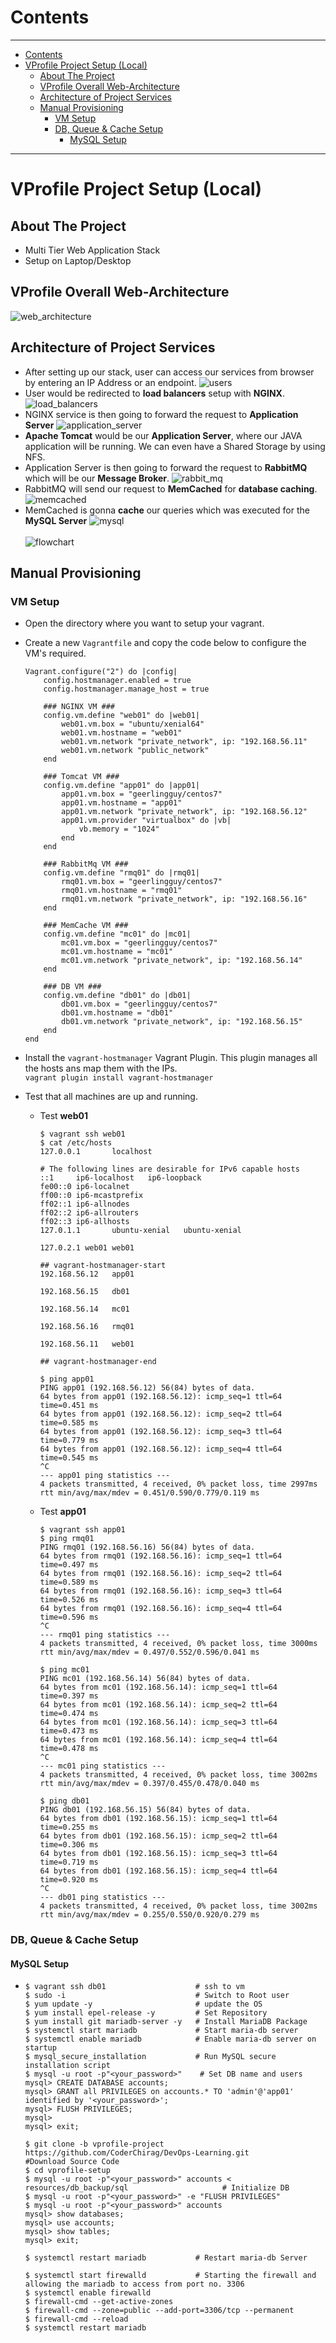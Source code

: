 # Contents

---

- [Contents](#contents)
- [VProfile Project Setup (Local)](#vprofile-project-setup-local)
  - [About The Project](#about-the-project)
  - [VProfile Overall Web-Architecture](#vprofile-overall-web-architecture)
  - [Architecture of Project Services](#architecture-of-project-services)
  - [Manual Provisioning](#manual-provisioning)
    - [VM Setup](#vm-setup)
    - [DB, Queue & Cache Setup](#db-queue--cache-setup)
      - [MySQL Setup](#mysql-setup)

---

# VProfile Project Setup (Local)

## About The Project

-   Multi Tier Web Application Stack
-   Setup on Laptop/Desktop

## VProfile Overall Web-Architecture

![web_architecture](images/web_architecture.jpg)

## Architecture of Project Services

-   After setting up our stack, user can access our services from browser by entering an IP Address or an endpoint.
    ![users](images/users.jpg)
-   User would be redirected to **load balancers** setup with **NGINX**.
    ![load_balancers](images/load_balancers.jpg)
-   NGINX service is then going to forward the request to **Application Server**
    ![application_server](images/application_server.jpg)
-   **Apache Tomcat** would be our **Application Server**, where our JAVA application will be running. We can even have a Shared Storage by using NFS.
-   Application Server is then going to forward the request to **RabbitMQ** which will be our **Message Broker**.
    ![rabbit_mq](images/rabbit_mq.jpg)
-   RabbitMQ will send our request to **MemCached** for **database caching**.
    ![memcached](images/memcached.jpg)
-   MemCached is gonna **cache** our queries which was executed for the **MySQL Server**
    ![mysql](images/mysql.jpg)
    <br><br>
    ![flowchart](images/flowchart.jpg)

## Manual Provisioning

### VM Setup

-   Open the directory where you want to setup your vagrant.
-   Create a new `Vagrantfile` and copy the code below to configure the VM's required.

    ```
    Vagrant.configure("2") do |config|
        config.hostmanager.enabled = true
        config.hostmanager.manage_host = true

        ### NGINX VM ###
        config.vm.define "web01" do |web01|
            web01.vm.box = "ubuntu/xenial64"
            web01.vm.hostname = "web01"
            web01.vm.network "private_network", ip: "192.168.56.11"
            web01.vm.network "public_network"
        end

        ### Tomcat VM ###
        config.vm.define "app01" do |app01|
            app01.vm.box = "geerlingguy/centos7"
            app01.vm.hostname = "app01"
            app01.vm.network "private_network", ip: "192.168.56.12"
            app01.vm.provider "virtualbox" do |vb|
                vb.memory = "1024"
            end
        end

        ### RabbitMq VM ###
        config.vm.define "rmq01" do |rmq01|
            rmq01.vm.box = "geerlingguy/centos7"
            rmq01.vm.hostname = "rmq01"
            rmq01.vm.network "private_network", ip: "192.168.56.16"
        end

        ### MemCache VM ###
        config.vm.define "mc01" do |mc01|
            mc01.vm.box = "geerlingguy/centos7"
            mc01.vm.hostname = "mc01"
            mc01.vm.network "private_network", ip: "192.168.56.14"
        end

        ### DB VM ###
        config.vm.define "db01" do |db01|
            db01.vm.box = "geerlingguy/centos7"
            db01.vm.hostname = "db01"
            db01.vm.network "private_network", ip: "192.168.56.15"
        end
    end
    ```

-   Install the `vagrant-hostmanager` Vagrant Plugin. This plugin manages all the hosts ans map them with the IPs.<br> `vagrant plugin install vagrant-hostmanager`
-   Test that all machines are up and running.

    -   Test **web01**

        ```
        $ vagrant ssh web01
        $ cat /etc/hosts
        127.0.0.1       localhost

        # The following lines are desirable for IPv6 capable hosts
        ::1     ip6-localhost   ip6-loopback
        fe00::0 ip6-localnet
        ff00::0 ip6-mcastprefix
        ff02::1 ip6-allnodes
        ff02::2 ip6-allrouters
        ff02::3 ip6-allhosts
        127.0.1.1       ubuntu-xenial   ubuntu-xenial

        127.0.2.1 web01 web01

        ## vagrant-hostmanager-start
        192.168.56.12   app01

        192.168.56.15   db01

        192.168.56.14   mc01

        192.168.56.16   rmq01

        192.168.56.11   web01

        ## vagrant-hostmanager-end

        $ ping app01
        PING app01 (192.168.56.12) 56(84) bytes of data.
        64 bytes from app01 (192.168.56.12): icmp_seq=1 ttl=64 time=0.451 ms
        64 bytes from app01 (192.168.56.12): icmp_seq=2 ttl=64 time=0.585 ms
        64 bytes from app01 (192.168.56.12): icmp_seq=3 ttl=64 time=0.779 ms
        64 bytes from app01 (192.168.56.12): icmp_seq=4 ttl=64 time=0.545 ms
        ^C
        --- app01 ping statistics ---
        4 packets transmitted, 4 received, 0% packet loss, time 2997ms
        rtt min/avg/max/mdev = 0.451/0.590/0.779/0.119 ms
        ```

    -   Test **app01**

        ```
        $ vagrant ssh app01
        $ ping rmq01
        PING rmq01 (192.168.56.16) 56(84) bytes of data.
        64 bytes from rmq01 (192.168.56.16): icmp_seq=1 ttl=64 time=0.497 ms
        64 bytes from rmq01 (192.168.56.16): icmp_seq=2 ttl=64 time=0.589 ms
        64 bytes from rmq01 (192.168.56.16): icmp_seq=3 ttl=64 time=0.526 ms
        64 bytes from rmq01 (192.168.56.16): icmp_seq=4 ttl=64 time=0.596 ms
        ^C
        --- rmq01 ping statistics ---
        4 packets transmitted, 4 received, 0% packet loss, time 3000ms
        rtt min/avg/max/mdev = 0.497/0.552/0.596/0.041 ms

        $ ping mc01
        PING mc01 (192.168.56.14) 56(84) bytes of data.
        64 bytes from mc01 (192.168.56.14): icmp_seq=1 ttl=64 time=0.397 ms
        64 bytes from mc01 (192.168.56.14): icmp_seq=2 ttl=64 time=0.474 ms
        64 bytes from mc01 (192.168.56.14): icmp_seq=3 ttl=64 time=0.473 ms
        64 bytes from mc01 (192.168.56.14): icmp_seq=4 ttl=64 time=0.478 ms
        ^C
        --- mc01 ping statistics ---
        4 packets transmitted, 4 received, 0% packet loss, time 3002ms
        rtt min/avg/max/mdev = 0.397/0.455/0.478/0.040 ms

        $ ping db01
        PING db01 (192.168.56.15) 56(84) bytes of data.
        64 bytes from db01 (192.168.56.15): icmp_seq=1 ttl=64 time=0.255 ms
        64 bytes from db01 (192.168.56.15): icmp_seq=2 ttl=64 time=0.306 ms
        64 bytes from db01 (192.168.56.15): icmp_seq=3 ttl=64 time=0.719 ms
        64 bytes from db01 (192.168.56.15): icmp_seq=4 ttl=64 time=0.920 ms
        ^C
        --- db01 ping statistics ---
        4 packets transmitted, 4 received, 0% packet loss, time 3002ms
        rtt min/avg/max/mdev = 0.255/0.550/0.920/0.279 ms
        ```

### DB, Queue & Cache Setup

#### MySQL Setup

-   ```
    $ vagrant ssh db01                    # ssh to vm
    $ sudo -i                             # Switch to Root user
    $ yum update -y                       # update the OS
    $ yum install epel-release -y         # Set Repository
    $ yum install git mariadb-server -y   # Install MariaDB Package
    $ systemctl start mariadb             # Start maria-db server
    $ systemctl enable mariadb            # Enable maria-db server on startup
    $ mysql_secure_installation           # Run MySQL secure installation script
    $ mysql -u root -p"<your_password>"    # Set DB name and users
    mysql> CREATE DATABASE accounts;
    mysql> GRANT all PRIVILEGES on accounts.* TO 'admin'@'app01' identified by '<your_password>';
    mysql> FLUSH PRIVILEGES;
    mysql>
    mysql> exit;

    $ git clone -b vprofile-project https://github.com/CoderChirag/DevOps-Learning.git         #Download Source Code
    $ cd vprofile-setup
    $ mysql -u root -p"<your_password>" accounts < resources/db_backup/sql                     # Initialize DB
    $ mysql -u root -p"<your_password>" -e "FLUSH PRIVILEGES"
    $ mysql -u root -p"<your_password>" accounts
    mysql> show databases;
    mysql> use accounts;
    mysql> show tables;
    mysql> exit;

    $ systemctl restart mariadb           # Restart maria-db Server

    $ systemctl start firewalld           # Starting the firewall and allowing the mariadb to access from port no. 3306
    $ systemctl enable firewalld
    $ firewall-cmd --get-active-zones
    $ firewall-cmd --zone=public --add-port=3306/tcp --permanent
    $ firewall-cmd --reload
    $ systemctl restart mariadb
    ```
